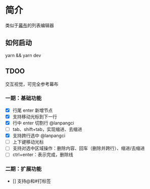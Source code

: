 # 简介

类似于[幕布](https://mubu.com)的列表编辑器

## 如何启动

yarn && yarn dev

## TDOO

交互视觉，可完全参考幕布

### 一期：基础功能

- [x] 行尾 enter 新增节点
- [x] 支持移动光标到下一行
- [x] 行中 enter 切割行 @lanpangci
- [ ] tab、shift+tab，实现缩进、去缩进
- [x] 支持跨行选中 @lanpangci
- [ ] 上下键移动光标
- [ ] 支持对选中区域操作：删除内容、回车（删除并跨行）、缩进/去缩进
- [ ] ctrl+enter：表示完成，删除线

### 二期：扩展功能

- [] 支持@和#打标签
